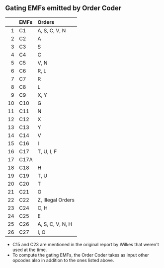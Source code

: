 ## Gating EMFs emitted by Order Coder

|    | EMFs | Orders |
|---:|:-----|:-------|
|  1 | C1   | A, S, C, V, N
|  2 | C2   | A
|  3 | C3   | S
|  4 | C4   | C
|  5 | C5   | V, N
|  6 | C6   | R, L
|  7 | C7   | R
|  8 | C8   | L
|  9 | C9   | X, Y
| 10 | C10  | G
| 11 | C11  | N
| 12 | C12  | X
| 13 | C13  | Y
| 14 | C14  | V
| 15 | C16  | I
| 16 | C17  | T, U, I, F
| 17 | C17A | 
| 18 | C18  | H
| 19 | C19  | T, U
| 20 | C20  | T
| 21 | C21  | O
| 22 | C22  | Z, Illegal Orders
| 23 | C24  | C, H
| 24 | C25  | E
| 25 | C26  | A, S, C, V, N, H
| 26 | C27  | I, O

- C15 and C23 are mentioned in the original report by Wilkes that weren't used at the time.
- To compute the gating EMFs, the Order Coder takes as input other opcodes also in addition to the ones listed above.
